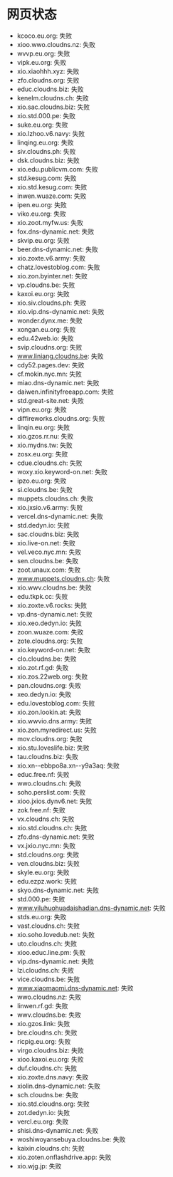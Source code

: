 # 网页状态
- kcoco.eu.org: 失败
- xioo.wwo.cloudns.nz: 失败
- wvvp.eu.org: 失败
- vipk.eu.org: 失败
- xio.xiaohhh.xyz: 失败
- zfo.cloudns.org: 失败
- educ.cloudns.biz: 失败
- kenelm.cloudns.ch: 失败
- xio.sac.cloudns.biz: 失败
- xio.std.000.pe: 失败
- suke.eu.org: 失败
- xio.lzhoo.v6.navy: 失败
- linqing.eu.org: 失败
- siv.cloudns.ph: 失败
- dsk.cloudns.biz: 失败
- xio.edu.publicvm.com: 失败
- std.kesug.com: 失败
- xio.std.kesug.com: 失败
- inwen.wuaze.com: 失败
- ipen.eu.org: 失败
- viko.eu.org: 失败
- xio.zoot.myfw.us: 失败
- fox.dns-dynamic.net: 失败
- skvip.eu.org: 失败
- beer.dns-dynamic.net: 失败
- xio.zoxte.v6.army: 失败
- chatz.lovestoblog.com: 失败
- xio.zon.byinter.net: 失败
- vp.cloudns.be: 失败
- kaxoi.eu.org: 失败
- xio.siv.cloudns.ph: 失败
- xio.vip.dns-dynamic.net: 失败
- wonder.dynx.me: 失败
- xongan.eu.org: 失败
- edu.42web.io: 失败
- svip.cloudns.org: 失败
- www.liniang.cloudns.be: 失败
- cdy52.pages.dev: 失败
- cf.mokin.nyc.mn: 失败
- miao.dns-dynamic.net: 失败
- daiwen.infinityfreeapp.com: 失败
- std.great-site.net: 失败
- vipn.eu.org: 失败
- diffireworks.cloudns.org: 失败
- linqin.eu.org: 失败
- xio.gzos.rr.nu: 失败
- xio.mydns.tw: 失败
- zosx.eu.org: 失败
- cdue.cloudns.ch: 失败
- woxy.xio.keyword-on.net: 失败
- ipzo.eu.org: 失败
- si.cloudns.be: 失败
- muppets.cloudns.ch: 失败
- xio.jxsio.v6.army: 失败
- vercel.dns-dynamic.net: 失败
- std.dedyn.io: 失败
- sac.cloudns.biz: 失败
- xio.live-on.net: 失败
- vel.veco.nyc.mn: 失败
- sen.cloudns.be: 失败
- zoot.unaux.com: 失败
- www.muppets.cloudns.ch: 失败
- xio.wwv.cloudns.be: 失败
- edu.tkpk.cc: 失败
- xio.zoxte.v6.rocks: 失败
- vp.dns-dynamic.net: 失败
- xio.xeo.dedyn.io: 失败
- zoon.wuaze.com: 失败
- zote.cloudns.org: 失败
- xio.keyword-on.net: 失败
- clo.cloudns.be: 失败
- xio.zot.rf.gd: 失败
- xio.zos.22web.org: 失败
- pan.cloudns.org: 失败
- xeo.dedyn.io: 失败
- edu.lovestoblog.com: 失败
- xio.zon.lookin.at: 失败
- xio.wwvio.dns.army: 失败
- xio.zon.myredirect.us: 失败
- mov.cloudns.org: 失败
- xio.stu.loveslife.biz: 失败
- tau.cloudns.biz: 失败
- xio.xn--ebbpo8a.xn--y9a3aq: 失败
- educ.free.nf: 失败
- wwo.cloudns.ch: 失败
- soho.perslist.com: 失败
- xioo.jxios.dynv6.net: 失败
- zok.free.nf: 失败
- vx.cloudns.ch: 失败
- xio.std.cloudns.ch: 失败
- zfo.dns-dynamic.net: 失败
- vx.jxio.nyc.mn: 失败
- std.cloudns.org: 失败
- ven.cloudns.biz: 失败
- skyle.eu.org: 失败
- edu.ezpz.work: 失败
- skyo.dns-dynamic.net: 失败
- std.000.pe: 失败
- www.yiluhuohuadaishadian.dns-dynamic.net: 失败
- stds.eu.org: 失败
- vast.cloudns.ch: 失败
- xio.soho.lovedub.net: 失败
- uto.cloudns.ch: 失败
- xioo.educ.line.pm: 失败
- vip.dns-dynamic.net: 失败
- lzi.cloudns.ch: 失败
- vice.cloudns.be: 失败
- www.xiaomaomi.dns-dynamic.net: 失败
- wwo.cloudns.nz: 失败
- linwen.rf.gd: 失败
- wwv.cloudns.be: 失败
- xio.gzos.link: 失败
- bre.cloudns.ch: 失败
- ricpig.eu.org: 失败
- virgo.cloudns.biz: 失败
- xioo.kaxoi.eu.org: 失败
- duf.cloudns.ch: 失败
- xio.zoxte.dns.navy: 失败
- xiolin.dns-dynamic.net: 失败
- sch.cloudns.be: 失败
- xio.std.cloudns.org: 失败
- zot.dedyn.io: 失败
- vercl.eu.org: 失败
- shisi.dns-dynamic.net: 失败
- woshiwoyansebuya.cloudns.be: 失败
- kaixin.cloudns.ch: 失败
- xio.zoten.onflashdrive.app: 失败
- xio.wjg.jp: 失败
